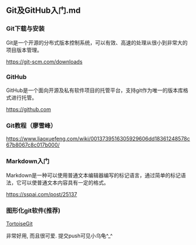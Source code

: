 ## Git及GitHub入门.md

### Git下载与安装
Git是一个开源的分布式版本控制系统，可以有效、高速的处理从很小到非常大的项目版本管理。

https://git-scm.com/downloads


### GitHub
GitHub是一个面向开源及私有软件项目的托管平台，支持git作为唯一的版本库格式进行托管。

https://github.com

### Git教程（廖雪峰）

https://www.liaoxuefeng.com/wiki/0013739516305929606dd18361248578c67b8067c8c017b000/

### Markdown入门
Markdown是一种可以使用普通文本编辑器编写的标记语言，通过简单的标记语法，它可以使普通文本内容具有一定的格式。

https://sspai.com/post/25137

### 图形化git软件(推荐)

[TortoiseGit](https://tortoisegit.org/)

非常好用, 而且很可爱. 提交push可见小乌龟^_^
